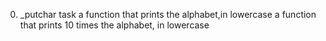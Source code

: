 0. _putchar task
a function that prints the alphabet,in lowercase
a function that prints 10 times the alphabet, in lowercase
